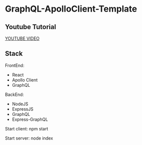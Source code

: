 # GraphQL-ApolloClient-Template

## Youtube Tutorial
[YOUTUBE VIDEO](https://www.youtube.com/watch?v=Dr2dDWzThK8)


## Stack
FrontEnd:
- React
- Apollo Client
- GraphQL

BackEnd:
- NodeJS
- ExpressJS
- GraphQL
- Express-GraphQL

Start client: npm start

Start server: node index
